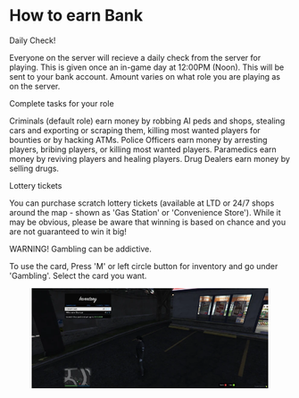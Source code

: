 # How to earn Bank

Daily Check!

Everyone on the server will recieve a daily check from the server for playing. This is given once an in-game day at 12:00PM (Noon). This will be sent to your bank account. Amount varies on what role you are playing as on the server.

Complete tasks for your role

Criminals (default role) earn money by robbing AI peds and shops, stealing cars and exporting or scraping them, killing most wanted players for bounties or by hacking ATMs. Police Officers earn money by arresting players, bribing players, or killing most wanted players. Paramedics earn money by reviving players and healing players. Drug Dealers earn money by selling drugs.

Lottery tickets

You can purchase scratch lottery tickets (available at LTD or 24/7 shops around the map - shown as 'Gas Station' or 'Convenience Store'). While it may be obvious, please be aware that winning is based on chance and you are not guaranteed to win it big!

WARNING! Gambling can be addictive.

To use the card, Press 'M' or left circle button for inventory and go under 'Gambling'. Select the card you want.

<figure><img src="../.gitbook/assets/image.png" alt=""><figcaption></figcaption></figure>

